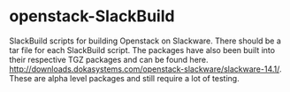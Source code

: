 # openstack-SlackBuild
SlackBuild scripts for building Openstack on Slackware. There should be a tar file for each SlackBuild script.
The packages have also been built into their respective TGZ packages and can be found here.  http://downloads.dokasystems.com/openstack-slackware/slackware-14.1/.
These are alpha level packages and still require a lot of testing.

